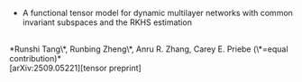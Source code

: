 - A functional tensor model for dynamic multilayer networks with common invariant subspaces and the RKHS estimation
<br>
*Runshi Tang\*, Runbing Zheng\*, Anru R. Zhang, Carey E. Priebe (\*=equal contribution)*
<br>
[arXiv:2509.05221][tensor preprint]

[tensor preprint]:https://arxiv.org/abs/2509.05221
